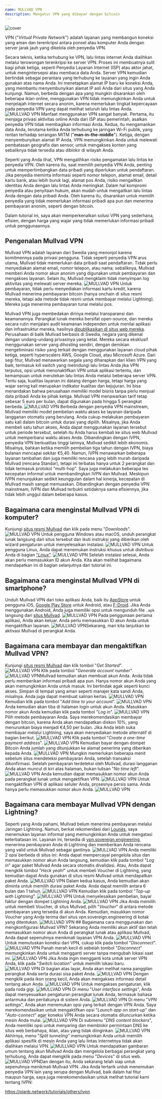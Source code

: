 ```yaml
---
name: MULLVAD VPN
description: Mengatur VPN yang dibayar dengan bitcoin
---
```

![cover](assets/cover.webp)

VPN ("*Virtual Private Network*") adalah layanan yang membangun koneksi yang aman dan terenkripsi antara ponsel atau komputer Anda dengan server jarak jauh yang dikelola oleh penyedia VPN.

Secara teknis, ketika terhubung ke VPN, lalu lintas internet Anda dialihkan melalui terowongan terenkripsi ke server VPN. Proses ini membuatnya sulit bagi pihak ketiga, seperti Penyedia Layanan Internet (ISP) atau aktor jahat, untuk mengintersepsi atau membaca data Anda. Server VPN kemudian bertindak sebagai perantara yang terhubung ke layanan yang ingin Anda gunakan atas nama Anda. Ini menetapkan alamat IP baru ke koneksi Anda, yang membantu menyembunyikan alamat IP asli Anda dari situs yang Anda kunjungi. Namun, berbeda dengan apa yang mungkin disarankan oleh beberapa iklan online, menggunakan VPN tidak memungkinkan Anda untuk menjelajah internet secara anonim, karena memerlukan tingkat kepercayaan pada penyedia VPN yang dapat melihat seluruh lalu lintas Anda.
![MULLVAD VPN](assets/fr/01.webp)
Manfaat menggunakan VPN sangat banyak. Pertama, itu menjaga privasi aktivitas online Anda dari ISP atau pemerintah, asalkan penyedia VPN tidak membagikan informasi Anda. Kedua, itu mengamankan data Anda, terutama ketika Anda terhubung ke jaringan Wi-Fi publik, yang rentan terhadap serangan MITM ("**man-in-the-middle**"). Ketiga, dengan menyembunyikan alamat IP Anda, VPN memungkinkan Anda untuk melewati pembatasan geografis dan sensor, untuk mengakses konten yang sebaliknya tidak tersedia atau diblokir di wilayah Anda.

Seperti yang Anda lihat, VPN mengalihkan risiko pengamatan lalu lintas ke penyedia VPN. Oleh karena itu, saat memilih penyedia VPN Anda, penting untuk mempertimbangkan data pribadi yang diperlukan untuk pendaftaran. Jika penyedia meminta informasi seperti nomor telepon, alamat email, detail kartu bank, atau lebih buruk lagi, alamat pos Anda, risiko mengaitkan identitas Anda dengan lalu lintas Anda meningkat. Dalam hal kompromi penyedia atau penyitaan hukum, akan mudah untuk mengaitkan lalu lintas Anda dengan data pribadi Anda. Oleh karena itu, disarankan untuk memilih penyedia yang tidak memerlukan informasi pribadi apa pun dan menerima pembayaran anonim, seperti dengan bitcoin.

Dalam tutorial ini, saya akan memperkenalkan solusi VPN yang sederhana, efisien, dengan harga yang wajar yang tidak memerlukan informasi pribadi untuk penggunaannya.

## Pengenalan Mullvad VPN
Mullvad VPN adalah layanan dari Swedia yang menonjol karena komitmennya pada privasi pengguna. Tidak seperti penyedia VPN arus utama, Mullvad tidak memerlukan data pribadi saat pendaftaran. Tidak perlu menyediakan alamat email, nomor telepon, atau nama; sebaliknya, Mullvad memberi Anda nomor akun anonim yang digunakan untuk pembayaran dan mengakses layanan. Selain itu, Mullvad mengklaim tidak menyimpan log aktivitas yang melewati server mereka.
![MULLVAD VPN](assets/notext/02.webp)
Untuk pembayaran, tidak perlu menyediakan informasi kartu kredit, karena Mullvad menerima pembayaran bitcoin (hanya onchain di situs resmi mereka, tetapi ada metode tidak resmi untuk membayar melalui Lightning). Mereka juga menerima pembayaran tunai melalui pos.

Mullvad VPN juga membedakan dirinya melalui transparansi dan keamanannya. Perangkat lunak mereka bersifat open-source, dan mereka secara rutin menjalani audit keamanan independen untuk menilai aplikasi dan infrastruktur mereka, hasilnya [dipublikasikan di situs web mereka](https://mullvad.net/fr/blog/tag/audits). Perusahaan di balik Mullvad berbasis di Swedia, negara yang dikenal dengan undang-undang privasinya yang ketat. Mereka secara eksklusif menggunakan server yang dihosting sendiri, dengan demikian mengeliminasi risiko yang terkait dengan menggunakan layanan cloud pihak ketiga, seperti hyperscalers AWS, Google Cloud, atau Microsoft Azure.
Dari segi fitur, Mullvad menawarkan segala yang diharapkan dari klien VPN yang baik, termasuk kill switch yang melindungi lalu lintas Anda jika VPN terputus, opsi untuk menonaktifkan VPN untuk aplikasi tertentu, dan kemampuan untuk merutekan lalu lintas Anda melalui beberapa server VPN.
Tentu saja, kualitas layanan ini datang dengan harga, tetapi harga yang wajar sering kali merupakan indikator kualitas dan kejujuran. Ini bisa menandakan bahwa perusahaan memiliki model bisnis tanpa perlu menjual data pribadi Anda ke pihak ketiga. Mullvad VPN menawarkan tarif tetap sebesar 5 euro per bulan, dapat digunakan pada hingga 5 perangkat berbeda.
![MULLVAD VPN](assets/notext/03.webp)
Berbeda dengan penyedia VPN mainstream, Mullvad memiliki model pembelian waktu akses ke layanan daripada langganan otomatis yang berulang. Anda cukup melakukan pembayaran satu kali dalam bitcoin untuk durasi yang dipilih. Misalnya, jika Anda membeli satu tahun akses, Anda dapat menggunakan layanan tersebut untuk periode tersebut, setelah itu Anda harus kembali ke situs web Mullvad untuk memperbarui waktu akses Anda.
Dibandingkan dengan IVPN, penyedia VPN berkualitas tinggi lainnya, Mullvad sedikit lebih ekonomis. Misalnya, bahkan ketika memilih pembelian tiga tahun dengan IVPN, biaya bulanan mencapai sekitar €5,40. Namun, IVPN menawarkan beberapa layanan tambahan dan juga memiliki rencana yang lebih murah daripada Mullvad (rencana Standar), tetapi ini terbatas hanya untuk 2 perangkat dan tidak termasuk protokol "multi-hop".
Saya juga melakukan beberapa tes kecepatan informal untuk membandingkan IVPN dan Mullvad. Meskipun IVPN menunjukkan sedikit keunggulan dalam hal kinerja, kecepatan di Mullvad masih sangat memuaskan. Dibandingkan dengan penyedia VPN mainstream, IVPN dan Mullvad terbukti setidaknya sama efisiennya, jika tidak lebih unggul dalam beberapa kasus.

## Bagaimana cara menginstal Mullvad VPN di komputer?

Kunjungi [situs resmi Mullvad](https://mullvad.net/en/download/) dan klik pada menu "*Downloads*".
![MULLVAD VPN](assets/notext/04.webp)
Untuk pengguna Windows atau macOS, unduh perangkat lunak langsung dari situs tersebut dan ikuti instruksi yang diberikan oleh wizard pengaturan untuk menyelesaikan instalasi.
![MULLVAD VPN](assets/notext/05.webp)
Untuk pengguna Linux, Anda dapat menemukan instruksi khusus untuk distribusi Anda di bagian ["*Linux*"](https://mullvad.net/en/download/vpn/linux).
![MULLVAD VPN](assets/notext/06.webp)
Setelah instalasi selesai, Anda akan perlu memasukkan ID akun Anda. Kita akan melihat bagaimana mendapatkan ini di bagian selanjutnya dari tutorial ini.

## Bagaimana cara menginstal Mullvad VPN di smartphone?

Unduh Mullvad VPN dari toko aplikasi Anda, baik itu [AppStore](https://apps.apple.com/us/app/mullvad-vpn/id1488466513) untuk pengguna iOS, [Google Play Store](https://play.google.com/store/apps/details?id=net.mullvad.mullvadvpn) untuk Android, atau [F-Droid](https://f-droid.org/packages/net.mullvad.mullvadvpn/). Jika Anda menggunakan Android, Anda juga memiliki opsi untuk mengunduh file `.apk` langsung dari [situs Mullvad](https://mullvad.net/en/download/vpn/android).
![MULLVAD VPN](assets/notext/07.webp)
Pada penggunaan pertama aplikasi, Anda akan keluar. Anda perlu memasukkan ID akun Anda untuk mengaktifkan layanan.
![MULLVAD VPN](assets/notext/08.webp)Sekarang, mari kita lanjutkan ke aktivasi Mullvad di perangkat Anda.

## Bagaimana cara membayar dan mengaktifkan Mullvad VPN?

Kunjungi [situs resmi Mullvad](https://mullvad.net/) dan klik tombol "*Get Started*".
![MULLVAD VPN](assets/notext/09.webp)
Klik pada tombol "*Generate account number*".
![MULLVAD VPN](assets/notext/10.webp)Mullvad kemudian akan membuat akun Anda. Anda tidak perlu memberikan informasi pribadi apa pun. Hanya nomor akun Anda yang akan memungkinkan Anda untuk masuk. Ini bertindak agak seperti kunci akses. Simpan di tempat yang aman seperti manajer kata sandi Anda, misalnya. Anda juga dapat membuat salinan kertas.
![MULLVAD VPN](assets/notext/11.webp)
Kemudian klik pada tombol "*Add time to your account*".
![MULLVAD VPN](assets/notext/12.webp)
Anda kemudian akan tiba di halaman login untuk akun Anda. Masukkan nomor akun Anda kemudian klik pada tombol "*Log in*".
![MULLVAD VPN](assets/notext/13.webp)
Pilih metode pembayaran Anda. Saya merekomendasikan membayar dengan bitcoin, karena Anda akan mendapatkan diskon 10%, yang menurunkan biaya menjadi €4,50 per bulan. Jika Anda lebih suka membayar melalui Lightning, saya akan menyediakan metode alternatif di bagian berikut.
![MULLVAD VPN](assets/notext/14.webp)
Klik pada tombol "*Create a one-time payment address*".
![MULLVAD VPN](assets/notext/15.webp)
Kemudian bayar dengan dompet Bitcoin Anda jumlah yang ditunjukkan ke alamat penerima yang diberikan kepada Anda.
![MULLVAD VPN](assets/notext/16.webp)
Mungkin memerlukan beberapa menit sebelum situs mendeteksi pembayaran Anda, setelah transaksi dikonfirmasi. Setelah pembayaran terdeteksi oleh Mullvad, durasi langganan Anda akan muncul di kiri atas halaman, bukan tulisan "*No time left*".
![MULLVAD VPN](assets/notext/17.webp)
Anda kemudian dapat memasukkan nomor akun Anda pada perangkat lunak untuk mengaktifkan VPN.
![MULLVAD VPN](assets/notext/18.webp)
Untuk mengaktifkan VPN di aplikasi seluler Anda, prosesnya persis sama. Anda hanya perlu memasukkan nomor akun Anda.
![MULLVAD VPN](assets/notext/19.webp)
## Bagaimana cara membayar Mullvad VPN dengan Lightning?

Seperti yang Anda pahami, Mullvad belum menerima pembayaran melalui Jaringan Lightning. Namun, berkat rekomendasi dari [Lounès](https://x.com/louneskmt), saya menemukan layanan informal yang memungkinkan Anda untuk mengatasi keterbatasan ini. Layanan ini, tersedia di [vpn.sovereign.engineering](https://vpn.sovereign.engineering/), menerima pembayaran Anda di Lightning dan memberikan Anda rencana yang valid untuk Mullvad sebagai gantinya.
![MULLVAD VPN](assets/notext/20.webp)
Anda memiliki 2 opsi berbeda di situs ini: Anda dapat mempercayai pengelola situs dan memasukkan nomor akun Anda langsung, kemudian klik pada tombol "*Log in*" agar paket Mullvad Anda secara otomatis divalidasi. Atau, Anda dapat mengklik tombol "*Heck yeah!*" untuk membeli Voucher di Lightning, yang kemudian dapat Anda gunakan di situs resmi Mullvad untuk mendapatkan paket Anda. ![MULLVAD VPN](assets/notext/21.webp) Dalam kedua kasus, Anda kemudian akan diminta untuk memilih durasi paket Anda. Anda dapat memilih antara 6 bulan dan 1 tahun. ![MULLVAD VPN](assets/notext/22.webp) Kemudian klik pada tombol "*Top-up with Lightning*". ![MULLVAD VPN](assets/notext/23.webp) Untuk menyelesaikan pembelian, bayar faktur dengan dompet Lightning Anda. ![MULLVAD VPN](assets/notext/24.webp) Jika Anda memilih untuk membeli Voucher, di situs Mullvad, pilih "*Voucher*" di antara metode pembayaran yang tersedia di akun Anda. Kemudian, masukkan nomor Voucher yang Anda terima dari situs vpn.sovereign.engineering di kotak yang ditentukan. ![MULLVAD VPN](assets/notext/25.webp) ## Bagaimana cara menggunakan dan mengkonfigurasi Mullvad VPN?
Sekarang Anda memiliki akun aktif dan telah memasukkan nomor akun Anda di perangkat lunak atau aplikasi Mullvad, Anda dapat sepenuhnya menikmati layanan VPN Anda. ![MULLVAD VPN](assets/notext/26.webp) Untuk memutuskan koneksi dari VPN, cukup klik pada tombol "*Disconnect*". ![MULLVAD VPN](assets/notext/27.webp) Panah merah kecil di sebelah tombol "*Disconnect*" memungkinkan Anda untuk mengganti server tanpa mengubah lokasi saat ini. ![MULLVAD VPN](assets/notext/28.webp) Jika Anda ingin mengganti kota untuk server VPN Anda, klik pada "*Switch location*" untuk memilih lokasi baru. ![MULLVAD VPN](assets/notext/29.webp) Di bagian atas layar, Anda akan melihat nama panggilan perangkat Anda serta durasi sisa paket Anda. ![MULLVAD VPN](assets/notext/30.webp) Dengan mengklik pada ikon orang kecil, Anda akan mengakses informasi detail tentang akun Anda. ![MULLVAD VPN](assets/notext/31.webp) Untuk mengakses pengaturan, klik pada roda gigi. ![MULLVAD VPN](assets/notext/32.webp) Di menu "*User interface settings*", Anda dapat menyesuaikan pengaturan perangkat lunak Anda, termasuk bahasa antarmuka dan perilakunya di sistem Anda. ![MULLVAD VPN](assets/notext/33.webp) Di menu "*VPN settings*", Anda akan menemukan opsi yang terkait dengan VPN Anda. Saya merekomendasikan untuk mengaktifkan opsi "*Launch app on start-up*" dan "*Auto-connect*" agar koneksi VPN Anda secara otomatis diluncurkan ketika mesin Anda mulai.
![MULLVAD VPN](assets/notext/34.webp) Di submenu "*DNS content blockers*", Anda memiliki opsi untuk menyaring dan memblokir permintaan DNS ke situs web berbahaya, iklan, atau yang tidak diinginkan.
![MULLVAD VPN](assets/notext/35.webp)
Akhirnya, menu "*Split tunneling*" memungkinkan Anda untuk memilih aplikasi spesifik di mesin Anda yang lalu lintas internetnya tidak akan dialihkan melalui VPN.
![MULLVAD VPN](assets/notext/36.webp)
Untuk mendapatkan gambaran umum tentang akun Mullvad Anda dan mengelola berbagai perangkat yang terhubung, Anda dapat mengklik pada menu "*Devices*" di situs web.
![MULLVAD VPN](assets/notext/37.webp)Dan dengan itu, Anda sekarang telah siap untuk sepenuhnya menikmati Mullvad VPN. Jika Anda tertarik untuk menemukan penyedia VPN lain yang serupa dengan Mullvad, baik dalam hal fitur maupun harga, saya juga merekomendasikan untuk melihat tutorial kami tentang IVPN:

https://planb.network/tutorials/others/ivpn